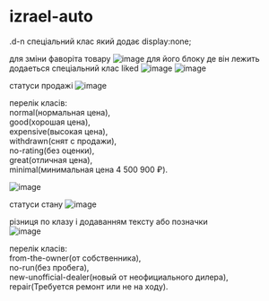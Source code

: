 # izrael-auto
.d-n спеціальний клас який додає display:none;

для зміни фаворіта товару ![image](https://user-images.githubusercontent.com/68863569/219975303-1402987e-1f2e-4c2d-874d-1d2aeed1431e.png)
для його блоку де він лежить додаеться спеціальний клас liked ![image](https://user-images.githubusercontent.com/68863569/219975324-a8a774fd-05f9-486d-95bf-1b5265926556.png)
![image](https://user-images.githubusercontent.com/68863569/219975330-3f513102-1443-4938-9997-4d9e985ea894.png)



статуси продажі ![image](https://user-images.githubusercontent.com/68863569/219975387-7d24ab25-be41-46f1-a618-b0a0a55530bb.png) <br>

перелік класів:  <br>
normal(нормальная цена), <br>
good(хорошая цена), <br>
expensive(высокая цена), <br>
withdrawn(снят с продажи), <br>
no-rating(без оценки), <br>
great(отличная цена), <br>
minimal(минимальная цена 4 500 900 ₽). <br>

![image](https://user-images.githubusercontent.com/68863569/219975511-ba0fce63-4d5f-434d-b7bb-21a90e14ecca.png) <br>

статуси стану ![image](https://user-images.githubusercontent.com/68863569/219975550-089eab2a-04ed-47e8-9e74-dc832877b37c.png) <br>

різниця по клазу і додаванням тексту або позначки  <br>
![image](https://user-images.githubusercontent.com/68863569/219975596-9662ccc6-0626-41f4-b9ec-16d394dcda37.png) <br>

перелік класів:  <br>
from-the-owner(от собственника), <br>
no-run(без пробега), <br>
new-unofficial-dealer(новый от неофициального дилера), <br>
repair(Требуется ремонт или не на ходу).
